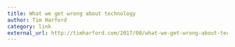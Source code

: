 ```yaml
---
title: What we get wrong about technology
author: Tim Harford
category: link
external_url: http://timharford.com/2017/08/what-we-get-wrong-about-technology/
---
```

